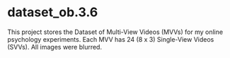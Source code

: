 # dataset_ob.3.6
This project stores the Dataset of Multi-View Videos (MVVs) for my online psychology experiments. Each MVV has 24 (8 x 3) Single-View Videos (SVVs). All images were blurred.
